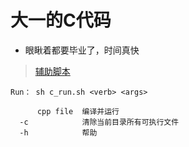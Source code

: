 # 大一的C代码
- 眼瞅着都要毕业了，时间真快

> [辅助脚本](https://github.com/Kuangcp/Script/blob/master/shell/assistant/c_run.sh)

```
Run： sh c_run.sh <verb> <args>

      cpp file  编译并运行
  -c            清除当前目录所有可执行文件
  -h            帮助
```
